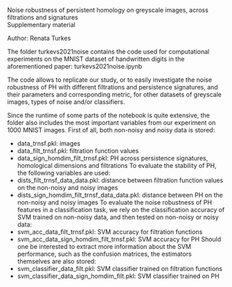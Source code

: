 Noise robustness of persistent homology on greyscale images, across filtrations and signatures  
Supplementary material  

Author: Renata Turkes  


The folder turkevs2021noise contains the code used for computational experiments on the MNIST 
dataset of handwritten digits in the aforementioned paper:
turkevs2021noise.ipynb

The code allows to replicate our study, or to easily investigate the noise robustness of PH with 
different filtrations and persistence signatures, and their parameters and corresponding metric, 
for other datasets of greyscale images, types of noise and/or classifiers.


Since the runtime of some parts of the notebook is quite extensive, the folder also includes
the most important variables from our experiment on 1000 MNIST images. 
First of all, both non-noisy and noisy data is stored:
- data_trnsf.pkl: images
- data_filt_trnsf.pkl: filtration function values 
- data_sign_homdim_filt_trnsf.pkl: PH across persistence signatures, homological dimensions and filtrations
To evaluate the stability of PH, the following variables are used:
- dists_filt_trnsf_data_data.pkl: distance between filtration function values on the non-noisy and noisy images
- dists_sign_homdim_filt_trnsf_data_data.pkl: distance between PH on the non-noisy and noisy images
To evaluate the noise robustness of PH features in a classification task, we rely on the classification accuracy
of SVM trained on non-noisy data, and then tested on non-noisy or noisy data:
- svm_acc_data_filt_trnsf.pkl: SVM accuracy for filtration functions
- svm_acc_data_sign_homdim_filt_trnsf.pkl: SVM accuracy for PH
Should one be interested to extract more information about the SVM performance, such as the confusion matrices,
the estimators themselves are also stored:
- svm_classifier_data_filt.pkl: SVM classifier trained on filtration functions
- svm_classifier_data_sign_homdim_filt.pkl: SVM classifier trained on PH
